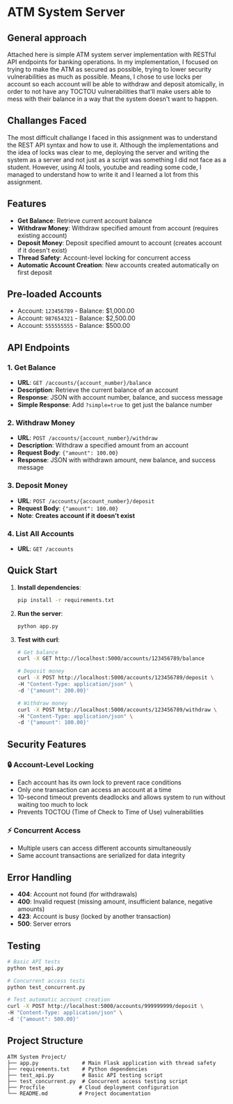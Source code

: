 # ATM System Server
## General approach
Attached here is simple ATM system server implementation with RESTful API endpoints for banking operations. In my implementation, I focused on trying to make the ATM as secured as possible, trying to lower security vulnerabilities as much
as possible. Means, I chose to use locks per account so each account will be able to withdraw and deposit atomically, in order
to not have any TOCTOU vulnerabilities that'll make users able to mess with their balance in a way that the system doesn't want
to happen.

## Challanges Faced
The most difficult challange I faced in this assignment was to understand the REST API syntax and how to use it. Although the implementations and the idea of locks was clear to me, deploying the server and writing the system as a server and not just as a script was something I did not face as a student. However, using AI tools, youtube and reading some code, I managed to understand how to write it and I learned a lot from this assignment.

## Features

- **Get Balance**: Retrieve current account balance
- **Withdraw Money**: Withdraw specified amount from account (requires existing account)
- **Deposit Money**: Deposit specified amount to account (creates account if it doesn't exist)
- **Thread Safety**: Account-level locking for concurrent access
- **Automatic Account Creation**: New accounts created automatically on first deposit

## Pre-loaded Accounts 
- Account: `123456789` - Balance: $1,000.00
- Account: `987654321` - Balance: $2,500.00
- Account: `555555555` - Balance: $500.00

## API Endpoints

### 1. Get Balance
- **URL**: `GET /accounts/{account_number}/balance`
- **Description**: Retrieve the current balance of an account
- **Response**: JSON with account number, balance, and success message
- **Simple Response**: Add `?simple=true` to get just the balance number

### 2. Withdraw Money
- **URL**: `POST /accounts/{account_number}/withdraw`
- **Description**: Withdraw a specified amount from an account
- **Request Body**: `{"amount": 100.00}`
- **Response**: JSON with withdrawn amount, new balance, and success message

### 3. Deposit Money
- **URL**: `POST /accounts/{account_number}/deposit`
- **Request Body**: `{"amount": 100.00}`
- **Note**: **Creates account if it doesn't exist**

### 4. List All Accounts
- **URL**: `GET /accounts`

## Quick Start

1. **Install dependencies**:
   ```bash
   pip install -r requirements.txt
   ```

2. **Run the server**:
   ```bash
   python app.py
   ```

3. **Test with curl**:
   ```bash
   # Get balance
   curl -X GET http://localhost:5000/accounts/123456789/balance
   
   # Deposit money
   curl -X POST http://localhost:5000/accounts/123456789/deposit \
   -H "Content-Type: application/json" \
   -d '{"amount": 200.00}'
   
   # Withdraw money
   curl -X POST http://localhost:5000/accounts/123456789/withdraw \
   -H "Content-Type: application/json" \
   -d '{"amount": 100.00}'
   ```

## Security Features

### **🔒 Account-Level Locking**
- Each account has its own lock to prevent race conditions
- Only one transaction can access an account at a time
- 10-second timeout prevents deadlocks and allows system to run without waiting too much to lock
- Prevents TOCTOU (Time of Check to Time of Use) vulnerabilities

### **⚡ Concurrent Access**
- Multiple users can access different accounts simultaneously
- Same account transactions are serialized for data integrity

## Error Handling
- **404**: Account not found (for withdrawals)
- **400**: Invalid request (missing amount, insufficient balance, negative amounts)
- **423**: Account is busy (locked by another transaction)
- **500**: Server errors

## Testing

```bash
# Basic API tests
python test_api.py

# Concurrent access tests
python test_concurrent.py

# Test automatic account creation
curl -X POST http://localhost:5000/accounts/999999999/deposit \
-H "Content-Type: application/json" \
-d '{"amount": 500.00}'
```

## Project Structure

```
ATM System Project/
├── app.py              # Main Flask application with thread safety
├── requirements.txt    # Python dependencies
├── test_api.py         # Basic API testing script
├── test_concurrent.py  # Concurrent access testing script
├── Procfile           # Cloud deployment configuration
└── README.md          # Project documentation
```


